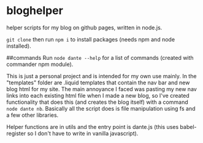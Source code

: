 # bloghelper
helper scripts for my blog on github pages, written in node.js.

`git clone` then run `npm i` to install packages (needs npm and node installed).

##commands
Run `node dante --help` for a list of commands (created with commander npm module).

This is just a personal project and is intended for my own use mainly. In the "templates" folder are .liquid templates that contain the nav bar and new blog html for my site. The main annoyance I faced was pasting my new nav links into each existing html file when I made a new blog, so I've created functionality that does this (and creates the blog itself) with a command `node dante nb`. Basically all the script does is file manipulation using fs and a few other libraries.

Helper functions are in utils and the entry point is dante.js (this uses babel-register so I don't have to write in vanilla javascript).
